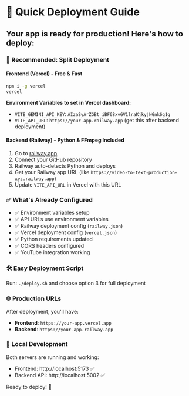 # 🚀 Quick Deployment Guide

## Your app is ready for production! Here's how to deploy:

### 🎯 Recommended: Split Deployment

#### **Frontend (Vercel)** - Free & Fast
```bash
npm i -g vercel
vercel
```
**Environment Variables to set in Vercel dashboard:**
- `VITE_GEMINI_API_KEY`: `AIzaSyArZGBt_iBF68xvGV1lraKjkyjNGnk6g1g`
- `VITE_API_URL`: `https://your-app.railway.app` (get this after backend deployment)

#### **Backend (Railway)** - Python & FFmpeg Included
1. Go to [railway.app](https://railway.app)
2. Connect your GitHub repository
3. Railway auto-detects Python and deploys
4. Get your Railway app URL (like `https://video-to-text-production-xyz.railway.app`)
5. Update `VITE_API_URL` in Vercel with this URL

### ✅ What's Already Configured

- ✅ Environment variables setup
- ✅ API URLs use environment variables
- ✅ Railway deployment config (`railway.json`)
- ✅ Vercel deployment config (`vercel.json`)
- ✅ Python requirements updated
- ✅ CORS headers configured
- ✅ YouTube integration working

### 🛠️ Easy Deployment Script

Run: `./deploy.sh` and choose option 3 for full deployment

### 🌐 Production URLs

After deployment, you'll have:
- **Frontend**: `https://your-app.vercel.app`
- **Backend**: `https://your-app.railway.app`

### 🔧 Local Development

Both servers are running and working:
- Frontend: http://localhost:5173 ✅
- Backend API: http://localhost:5002 ✅

Ready to deploy! 🎉
